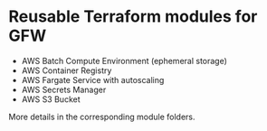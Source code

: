 # Reusable Terraform modules for GFW

- AWS Batch Compute Environment (ephemeral storage)
- AWS Container Registry
- AWS Fargate Service with autoscaling
- AWS Secrets Manager
- AWS S3 Bucket

More details in the corresponding module folders.
